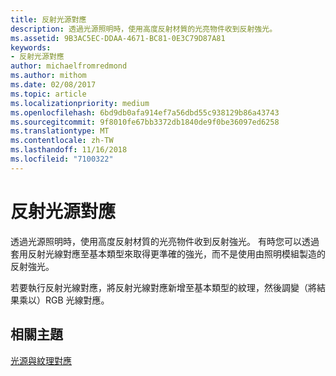 ```yaml
---
title: 反射光源對應
description: 透過光源照明時，使用高度反射材質的光亮物件收到反射強光。
ms.assetid: 9B3AC5EC-DDAA-4671-BC81-0E3C79D87A81
keywords:
- 反射光源對應
author: michaelfromredmond
ms.author: mithom
ms.date: 02/08/2017
ms.topic: article
ms.localizationpriority: medium
ms.openlocfilehash: 6bd9db0afa914ef7a56dbd55c938129b86a43743
ms.sourcegitcommit: 9f8010fe67bb3372db1840de9f0be36097ed6258
ms.translationtype: MT
ms.contentlocale: zh-TW
ms.lasthandoff: 11/16/2018
ms.locfileid: "7100322"
---
```

# <a name="specular-light-maps"></a>反射光源對應


透過光源照明時，使用高度反射材質的光亮物件收到反射強光。 有時您可以透過套用反射光線對應至基本類型來取得更準確的強光，而不是使用由照明模組製造的反射強光。

若要執行反射光線對應，將反射光線對應新增至基本類型的紋理，然後調變（將結果乘以）RGB 光線對應。

## <a name="span-idrelated-topicsspanrelated-topics"></a><span id="related-topics"></span>相關主題


[光源與紋理對應](light-mapping-with-textures.md)

 

 




